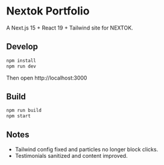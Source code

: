 # Nextok Portfolio

A Next.js 15 + React 19 + Tailwind site for NEXTOK.

## Develop

```bash
npm install
npm run dev
```

Then open http://localhost:3000

## Build

```bash
npm run build
npm start
```

## Notes
- Tailwind config fixed and particles no longer block clicks.
- Testimonials sanitized and content improved.